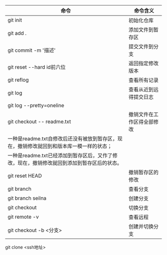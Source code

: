 命令 | 命令含义
--- | ---|
git init | 初始化仓库
git add .  |  添加文件到暂存区
git commit -m '描述'  |  提交文件到分支
git reset --hard id前六位  |  返回指定修改版本
git reflog |  查看所有记录
git log  |  查看从近到远得提交日志
git log --pretty=oneline | 
git checkout -- readme.txt | 撤销文件在工作区得全部修改
一种是readme.txt自修改后还没有被放到暂存区，现在，撤销修改就回到和版本库一模一样的状态；|
一种是readme.txt已经添加到暂存区后，又作了修改，现在，撤销修改就回到添加到暂存区后的状态。|
git reset HEAD <file> | 撤销暂存区的修改
git branch | 查看分支
git branch seilna | 创建分支
git checkout | 切换分支
git remote -v | 查看远程
git checkout -b <分支> | 创建并切换分支
git clone <ssh地址>
